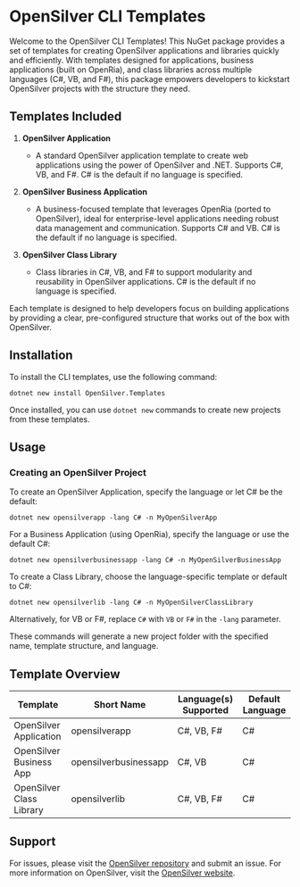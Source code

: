 
# OpenSilver CLI Templates

Welcome to the OpenSilver CLI Templates! This NuGet package provides a set of templates for creating OpenSilver applications and libraries quickly and efficiently. With templates designed for applications, business applications (built on OpenRia), and class libraries across multiple languages (C#, VB, and F#), this package empowers developers to kickstart OpenSilver projects with the structure they need.

## Templates Included

1. **OpenSilver Application**
   - A standard OpenSilver application template to create web applications using the power of OpenSilver and .NET. Supports C#, VB, and F#. C# is the default if no language is specified.
  
2. **OpenSilver Business Application**
   - A business-focused template that leverages OpenRia (ported to OpenSilver), ideal for enterprise-level applications needing robust data management and communication. Supports C# and VB. C# is the default if no language is specified.

3. **OpenSilver Class Library**
   - Class libraries in C#, VB, and F# to support modularity and reusability in OpenSilver applications. C# is the default if no language is specified.

Each template is designed to help developers focus on building applications by providing a clear, pre-configured structure that works out of the box with OpenSilver.

## Installation

To install the CLI templates, use the following command:

```shell
dotnet new install OpenSilver.Templates
```

Once installed, you can use `dotnet new` commands to create new projects from these templates.

## Usage

### Creating an OpenSilver Project

To create an OpenSilver Application, specify the language or let C# be the default:

```shell
dotnet new opensilverapp -lang C# -n MyOpenSilverApp
```

For a Business Application (using OpenRia), specify the language or use the default C#:

```shell
dotnet new opensilverbusinessapp -lang C# -n MyOpenSilverBusinessApp
```

To create a Class Library, choose the language-specific template or default to C#:

```shell
dotnet new opensilverlib -lang C# -n MyOpenSilverClassLibrary
```

Alternatively, for VB or F#, replace `C#` with `VB` or `F#` in the `-lang` parameter.

These commands will generate a new project folder with the specified name, template structure, and language.

## Template Overview

| Template                   | Short Name              | Language(s) Supported | Default Language |
|----------------------------|-------------------------|------------------------|------------------|
| OpenSilver Application     | opensilverapp           | C#, VB, F#            | C#               |
| OpenSilver Business App    | opensilverbusinessapp   | C#, VB                | C#               |
| OpenSilver Class Library   | opensilverlib           | C#, VB, F#            | C#               |

## Support

For issues, please visit the [OpenSilver repository](https://github.com/OpenSilver/OpenSilver) and submit an issue. For more information on OpenSilver, visit the [OpenSilver website](https://opensilver.net/).
